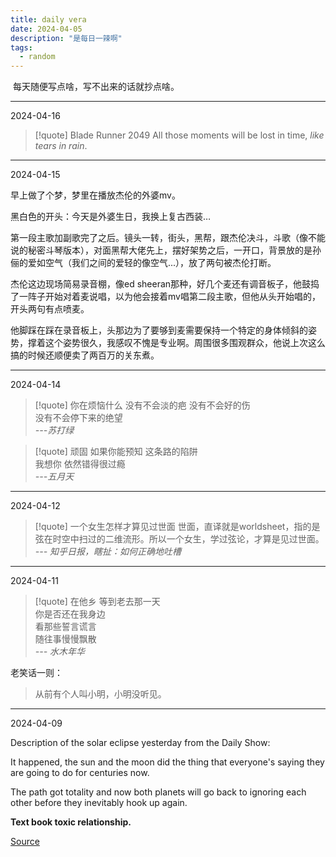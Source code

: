 ```yaml
---
title: daily vera
date: 2024-04-05
description: "是每日一辣啊"
tags:
  - random
---
```


 每天随便写点啥，写不出来的话就抄点啥。

---
2024-04-16

> [!quote] Blade Runner 2049
> All those moments will be lost in time, *like tears in rain*.

---
2024-04-15

早上做了个梦，梦里在播放杰伦的外婆mv。

黑白色的开头：今天是外婆生日，我换上复古西装…

第一段主歌加副歌完了之后。镜头一转，街头，黑帮，跟杰伦决斗，斗歌（像不能说的秘密斗琴版本），对面黑帮大佬先上，摆好架势之后，一开口，背景放的是孙俪的爱如空气（我们之间的爱轻的像空气...），放了两句被杰伦打断。  

杰伦这边现场简易录音棚，像ed sheeran那种，好几个麦还有调音板子，他鼓捣了一阵子开始对着麦说唱，以为他会接着mv唱第二段主歌，但他从头开始唱的，开头两句有点喷麦。

他脚踩在踩在录音板上，头那边为了要够到麦需要保持一个特定的身体倾斜的姿势，撑着这个姿势很久，我感叹不愧是专业啊。周围很多围观群众，他说上次这么搞的时候还顺便卖了两百万的关东煮。  
 
---
2024-04-14

> [!quote] 你在烦恼什么
> 没有不会淡的疤 没有不会好的伤 <br>
> 没有不会停下来的绝望 <br>
> *---苏打绿*

> [!quote] 顽固
> 如果你能预知 这条路的陷阱 <br>
> 我想你 依然错得很过瘾<br>
> *---五月天*

---
2024-04-12

> [!quote] 一个女生怎样才算见过世面
>  世面，直译就是worldsheet，指的是弦在时空中扫过的二维流形。所以一个女生，学过弦论，才算是见过世面。<br>
>  *--- 知乎日报，瞎扯：如何正确地吐槽*

---
2024-04-11

> [!quote] 在他乡
> 等到老去那一天 <br>
> 你是否还在我身边 <br>
> 看那些誓言谎言 <br>
> 随往事慢慢飘散 <br>
> *--- 水木年华* 

老笑话一则：
> 从前有个人叫小明，小明没听见。

----
2024-04-09

Description of the solar eclipse yesterday from the Daily Show:

It happened, the sun and the moon did the thing that everyone's saying they are going to do for centuries now.

The path got totality and now both planets will go back to ignoring each other before they inevitably hook up again.

**Text book toxic relationship.**

[Source](https://www.youtube.com/watch?v=RkwgnlPRdHg)
